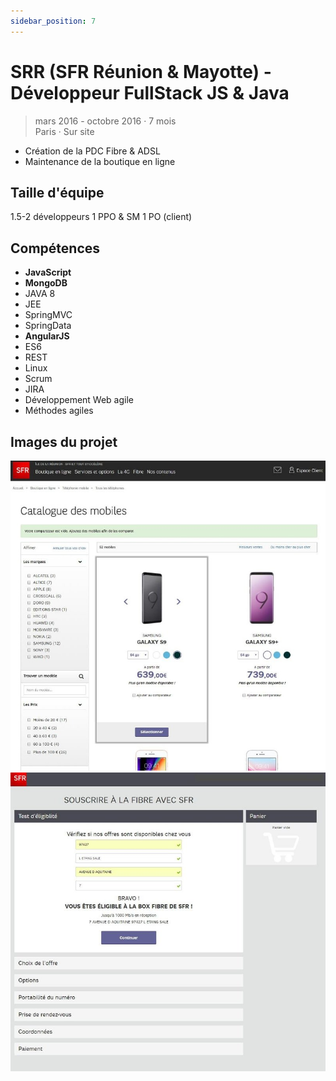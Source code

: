 ```yaml
---
sidebar_position: 7
---
```


# SRR (SFR Réunion & Mayotte) - Développeur FullStack JS & Java

> mars 2016 - octobre 2016 · 7 mois\
> Paris · Sur site

- Création de la PDC Fibre & ADSL
- Maintenance de la boutique en ligne

## Taille d'équipe

1.5-2 développeurs
1 PPO & SM
1 PO (client)

## Compétences

- **JavaScript**
- **MongoDB**
- JAVA 8
- JEE
- SpringMVC
- SpringData
- **AngularJS**
- ES6
- REST
- Linux
- Scrum
- JIRA
- Développement Web agile
- Méthodes agiles

## Images du projet

![img](/img/pages/experiences/neo9/portfolio/sfr-ile-de-la-reunion-boutique-en-ligne-mobiles.jpeg)
![img](/img/pages/experiences/neo9/portfolio/sfr-ile-de-la-reunion-prise-de-commande-fibre.jpeg)

